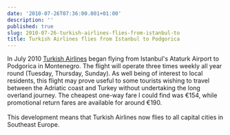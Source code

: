 ```yaml
---
date: '2010-07-26T07:36:00.001+01:00'
description: ''
published: true
slug: 2010-07-26-turkish-airlines-flies-from-istanbul-to
title: Turkish Airlines flies from Istanbul to Podgorica
---
```


In July 2010 <a href="http://www.thy.com/en-INT/corporate/news/press_room/press_releases/press_release.aspx?pid=5163&amp;utm_source=en-INT&amp;utm_medium=news&amp;utm_campaign=Turkish_Airlines_launches_its_first_inaugural_flight_from_Istanbul_to_Podgorica,_Montenegro..._">Turkish Airlines</a> began flying from Istanbul's Ataturk Airport to Podgorica in Montenegro. The flight will operate three times weekly all year round (Tuesday, Thursday, Sunday). As well being of interest to local residents, this flight may prove useful to some tourists wishing to travel between the Adriatic coast and Turkey without undertaking the long overland journey. The cheapest one-way fare I could find was €154, while promotional return fares are available for around €190.<br />
<br />
This development means that Turkish Airlines now flies to all capital cities in Southeast Europe.
